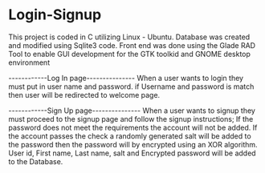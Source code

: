 # Login-Signup

This project is coded in C utilizing Linux - Ubuntu. 
Database was created and modified using Sqlite3 code. 
Front end was done using the Glade RAD Tool to enable GUI development for the GTK toolkid 
and GNOME desktop environment

------------Log In page---------------
When a user wants to login they must put in user name and password. if Username and password is match 
then user will be redirected to welcome page. 


------------Sign Up page---------------
When a user wants to signup they must proceed to the signup page and follow the signup instructions;
If the password does not meet the requirements the account will not be added. If the account passes the
check a randomly generated salt will be added to the password then the password will by encrypted using an
XOR algorithm. User id, First name, Last name, salt and Encrypted password will be added to the Database.

